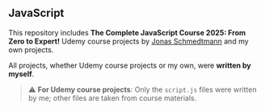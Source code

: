 
## JavaScript  

This repository includes **The Complete JavaScript Course 2025: From Zero to Expert!** Udemy course projects by [Jonas Schmedtmann](https://github.com/jonasschmedtmann) and my own projects.  

All projects, whether Udemy course projects or my own, were **written by myself**.  

> ⚠️ **For Udemy course projects**: Only the `script.js` files were written by me; other files are taken from course materials.  
